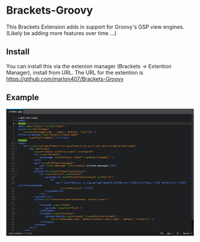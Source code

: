 Brackets-Groovy
=============

This Brackets Extension adds in support for Groovy's GSP view engines.
(Likely be adding more features over time ...)

Install
-------
You can install this via the extenion manager (Brackets -> Extention Manager), install from URL. The URL for the extention is https://github.com/marlon407/Brackets-Groovy

Example
-------
![screenshot.png](screenshot.png)

